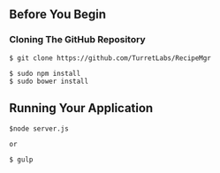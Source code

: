 ## Before You Begin 


### Cloning The GitHub Repository

```
$ git clone https://github.com/TurretLabs/RecipeMgr
```
```
$ sudo npm install
$ sudo bower install
```

## Running Your Application
```
$node server.js

or

$ gulp
```
```
